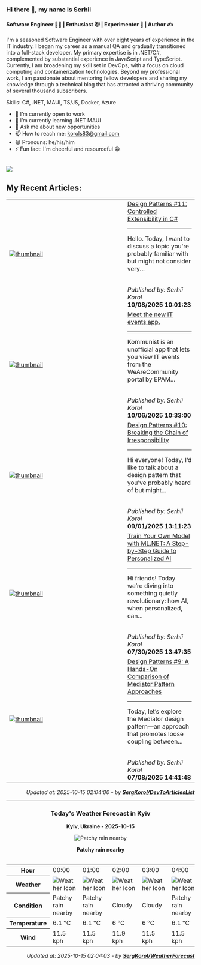 ### Hi there 👋, my name is Serhii
#### Software Engineer 🧑‍💻 | Enthusiast 😻 | Experimenter 🧪 | Author ✍️

I'm a seasoned Software Engineer with over eight years of
experience in the IT industry. I began my career as a manual QA
and gradually transitioned into a full-stack developer. My primary
expertise is in .NET/C#, complemented by substantial experience in
JavaScript and TypeScript. Currently, I am broadening my skill set in
DevOps, with a focus on cloud computing and containerization
technologies. Beyond my professional work, I am passionate about
mentoring fellow developers and sharing my knowledge through a
technical blog that has attracted a thriving community of several
thousand subscribers.

Skills: C#,  .NET, MAUI, TS/JS, Docker, Azure
- 🔭 I’m currently open to work 
- 🌱 I’m currently learning .NET MAUI 
- 💬 Ask me about new opportunities 
- 📫 How to reach me: korols83@gmail.com 
- 😄 Pronouns: he/his/him 
- ⚡ Fun fact: I'm cheerful and resourceful 😁
<br>
<a href="https://u8views.com/github/SergKorol"><img src="https://u8views.com/api/v1/github/profiles/24244973/views/day-week-month-total-count.svg"></a>
<h2>My Recent Articles:</h2>

<table>
        <tr>
<td width="300px"><a href="https://dev.to/serhii_korol_ab7776c50dba/design-patterns-11-controlled-extensibility-in-c-3icl"><img src="https://media2.dev.to/dynamic/image/width=1000,height=420,fit=cover,gravity=auto,format=auto/https%3A%2F%2Fdev-to-uploads.s3.amazonaws.com%2Fuploads%2Farticles%2F42rkiyetoktyr97w155h.png" alt="thumbnail"></a></td>
<td><a href="https://dev.to/serhii_korol_ab7776c50dba/design-patterns-11-controlled-extensibility-in-c-3icl">Design Patterns #11: Controlled Extensibility in C#</a><hr><p>Hello. Today, I want to discuss a topic you're probably familiar with but might not consider very...</p><br><i>Published by: Serhii Korol</i><br><b>10/08/2025 10:01:23</b></td>
</tr>
<tr>
<td width="300px"><a href="https://dev.to/serhii_korol_ab7776c50dba/meet-the-new-it-events-app-1nh"><img src="https://media2.dev.to/dynamic/image/width=1000,height=420,fit=cover,gravity=auto,format=auto/https%3A%2F%2Fdev-to-uploads.s3.amazonaws.com%2Fuploads%2Farticles%2Fdtn44vmsk31q9uirmeip.png" alt="thumbnail"></a></td>
<td><a href="https://dev.to/serhii_korol_ab7776c50dba/meet-the-new-it-events-app-1nh">Meet the new IT events app.</a><hr><p>Kommunist is an unofficial app that lets you view IT events from the WeAreCommunity portal by EPAM...</p><br><i>Published by: Serhii Korol</i><br><b>10/06/2025 10:33:00</b></td>
</tr>
<tr>
<td width="300px"><a href="https://dev.to/serhii_korol_ab7776c50dba/design-pattern-10-breaking-the-chain-of-irresponsibility-343g"><img src="https://media2.dev.to/dynamic/image/width=1000,height=420,fit=cover,gravity=auto,format=auto/https%3A%2F%2Fdev-to-uploads.s3.amazonaws.com%2Fuploads%2Farticles%2Fq1ka3o6h0ofhxizs4rxn.webp" alt="thumbnail"></a></td>
<td><a href="https://dev.to/serhii_korol_ab7776c50dba/design-pattern-10-breaking-the-chain-of-irresponsibility-343g">Design Patterns #10: Breaking the Chain of Irresponsibility</a><hr><p>Hi everyone! Today, I’d like to talk about a design pattern that you’ve probably heard of but might...</p><br><i>Published by: Serhii Korol</i><br><b>09/01/2025 13:11:23</b></td>
</tr>
<tr>
<td width="300px"><a href="https://dev.to/serhii_korol_ab7776c50dba/train-your-own-model-with-mlnet-a-step-by-step-guide-to-personalized-ai-1med"><img src="https://media2.dev.to/dynamic/image/width=1000,height=420,fit=cover,gravity=auto,format=auto/https%3A%2F%2Fdev-to-uploads.s3.amazonaws.com%2Fuploads%2Farticles%2Fyqif7mnb2n401tu6gkr4.webp" alt="thumbnail"></a></td>
<td><a href="https://dev.to/serhii_korol_ab7776c50dba/train-your-own-model-with-mlnet-a-step-by-step-guide-to-personalized-ai-1med">Train Your Own Model with ML.NET: A Step-by-Step Guide to Personalized AI</a><hr><p>Hi friends!  Today we’re diving into something quietly revolutionary: how AI, when personalized, can...</p><br><i>Published by: Serhii Korol</i><br><b>07/30/2025 13:47:35</b></td>
</tr>
<tr>
<td width="300px"><a href="https://dev.to/serhii_korol_ab7776c50dba/design-pattern-9-a-hands-on-comparison-of-mediator-pattern-approaches-2nm3"><img src="https://media2.dev.to/dynamic/image/width=1000,height=420,fit=cover,gravity=auto,format=auto/https%3A%2F%2Fdev-to-uploads.s3.amazonaws.com%2Fuploads%2Farticles%2Ffltuzejvpl7g0ucaf81u.png" alt="thumbnail"></a></td>
<td><a href="https://dev.to/serhii_korol_ab7776c50dba/design-pattern-9-a-hands-on-comparison-of-mediator-pattern-approaches-2nm3">Design Patterns #9: A Hands-On Comparison of Mediator Pattern Approaches</a><hr><p>Today, let’s explore the Mediator design pattern—an approach that promotes loose coupling between...</p><br><i>Published by: Serhii Korol</i><br><b>07/08/2025 14:41:48</b></td>
</tr>

</table>

<div align="right">

<i>Updated at: 2025-10-15 02:04:00 - by <b>[SergKorol/DevToArticlesList](https://github.com/SergKorol/DevToArticlesList)</b></i>

</div>

<hr>
<div align="center">
<h3>Today's Weather Forecast in Kyiv</h3>

<b>Kyiv, Ukraine - 2025-10-15</b>

<img src="https://cdn.weatherapi.com/weather/64x64/night/176.png" alt="Patchy rain nearby" />

<b>Patchy rain nearby</b>
</div>

<table>
    <table>
<tr><th>Hour</th>
<td>00:00</td>
<td>01:00</td>
<td>02:00</td>
<td>03:00</td>
<td>04:00</td>
<td>05:00</td>
<td>06:00</td>
<td>07:00</td>
<td>08:00</td>
<td>09:00</td>
<td>10:00</td>
<td>11:00</td>
<td>12:00</td>
<td>13:00</td>
<td>14:00</td>
<td>15:00</td>
<td>16:00</td>
<td>17:00</td>
<td>18:00</td>
<td>19:00</td>
<td>20:00</td>
<td>21:00</td>
<td>22:00</td>
<td>23:00</td>
</tr>
<tr><th>Weather</th>
<td><img src="https://cdn.weatherapi.com/weather/64x64/night/176.png" alt="Weather Icon"></td>
<td><img src="https://cdn.weatherapi.com/weather/64x64/night/176.png" alt="Weather Icon"></td>
<td><img src="https://cdn.weatherapi.com/weather/64x64/night/119.png" alt="Weather Icon"></td>
<td><img src="https://cdn.weatherapi.com/weather/64x64/night/119.png" alt="Weather Icon"></td>
<td><img src="https://cdn.weatherapi.com/weather/64x64/night/176.png" alt="Weather Icon"></td>
<td><img src="https://cdn.weatherapi.com/weather/64x64/night/176.png" alt="Weather Icon"></td>
<td><img src="https://cdn.weatherapi.com/weather/64x64/night/116.png" alt="Weather Icon"></td>
<td><img src="https://cdn.weatherapi.com/weather/64x64/night/116.png" alt="Weather Icon"></td>
<td><img src="https://cdn.weatherapi.com/weather/64x64/day/116.png" alt="Weather Icon"></td>
<td><img src="https://cdn.weatherapi.com/weather/64x64/day/122.png" alt="Weather Icon"></td>
<td><img src="https://cdn.weatherapi.com/weather/64x64/day/119.png" alt="Weather Icon"></td>
<td><img src="https://cdn.weatherapi.com/weather/64x64/day/122.png" alt="Weather Icon"></td>
<td><img src="https://cdn.weatherapi.com/weather/64x64/day/122.png" alt="Weather Icon"></td>
<td><img src="https://cdn.weatherapi.com/weather/64x64/day/119.png" alt="Weather Icon"></td>
<td><img src="https://cdn.weatherapi.com/weather/64x64/day/122.png" alt="Weather Icon"></td>
<td><img src="https://cdn.weatherapi.com/weather/64x64/day/122.png" alt="Weather Icon"></td>
<td><img src="https://cdn.weatherapi.com/weather/64x64/day/122.png" alt="Weather Icon"></td>
<td><img src="https://cdn.weatherapi.com/weather/64x64/day/122.png" alt="Weather Icon"></td>
<td><img src="https://cdn.weatherapi.com/weather/64x64/day/116.png" alt="Weather Icon"></td>
<td><img src="https://cdn.weatherapi.com/weather/64x64/night/116.png" alt="Weather Icon"></td>
<td><img src="https://cdn.weatherapi.com/weather/64x64/night/116.png" alt="Weather Icon"></td>
<td><img src="https://cdn.weatherapi.com/weather/64x64/night/122.png" alt="Weather Icon"></td>
<td><img src="https://cdn.weatherapi.com/weather/64x64/night/122.png" alt="Weather Icon"></td>
<td><img src="https://cdn.weatherapi.com/weather/64x64/night/119.png" alt="Weather Icon"></td>
</tr>
<tr><th>Condition</th>
<td>Patchy rain nearby</td>
<td>Patchy rain nearby</td>
<td>Cloudy </td>
<td>Cloudy </td>
<td>Patchy rain nearby</td>
<td>Patchy rain nearby</td>
<td>Partly Cloudy </td>
<td>Partly Cloudy </td>
<td>Partly Cloudy </td>
<td>Overcast </td>
<td>Cloudy </td>
<td>Overcast </td>
<td>Overcast </td>
<td>Cloudy </td>
<td>Overcast </td>
<td>Overcast </td>
<td>Overcast </td>
<td>Overcast </td>
<td>Partly Cloudy </td>
<td>Partly Cloudy </td>
<td>Partly Cloudy </td>
<td>Overcast </td>
<td>Overcast </td>
<td>Cloudy </td>
</tr>
<tr><th>Temperature</th>
<td>6.1 °C</td>
<td>6.1 °C</td>
<td>6 °C</td>
<td>6 °C</td>
<td>6.1 °C</td>
<td>6.1 °C</td>
<td>6 °C</td>
<td>5.9 °C</td>
<td>6.1 °C</td>
<td>6.9 °C</td>
<td>7.9 °C</td>
<td>8.8 °C</td>
<td>9.1 °C</td>
<td>9.4 °C</td>
<td>9.6 °C</td>
<td>9.4 °C</td>
<td>9.4 °C</td>
<td>8.8 °C</td>
<td>8 °C</td>
<td>7.1 °C</td>
<td>6.6 °C</td>
<td>6.3 °C</td>
<td>6.2 °C</td>
<td>6 °C</td>
</tr>
<tr><th>Wind</th>
<td>11.5 kph</td>
<td>11.5 kph</td>
<td>11.9 kph</td>
<td>11.5 kph</td>
<td>11.5 kph</td>
<td>11.2 kph</td>
<td>10.8 kph</td>
<td>11.2 kph</td>
<td>12.6 kph</td>
<td>13.7 kph</td>
<td>14.4 kph</td>
<td>16.9 kph</td>
<td>16.9 kph</td>
<td>15.8 kph</td>
<td>17.6 kph</td>
<td>16.9 kph</td>
<td>14 kph</td>
<td>15.1 kph</td>
<td>14.4 kph</td>
<td>13.7 kph</td>
<td>13 kph</td>
<td>13.3 kph</td>
<td>13.7 kph</td>
<td>12.6 kph</td>
</tr>
</table>

</table>

<div align="right">

<i>Updated at: 2025-10-15 02:04:03 - by <b>[SergKorol/WeatherForecast](https://github.com/SergKorol/WeatherForecast)</b></i>

</div>

